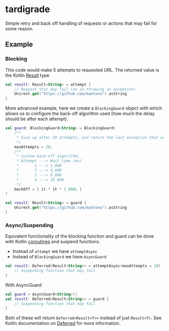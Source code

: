 # tardigrade
Simple retry and back off handling of requests or actions that may fail for some reason.

## Example
### Blocking
This code would make 5 attempts to requested URL. The returned value is the Kotlin
[Result](https://kotlinlang.org/api/latest/jvm/stdlib/kotlin/-result/) type 
```kotlin
val result: Result<String> = attempt {
    // Request that may fail (as in throwing an exception)
    Unirest.get("https://github.com/mantono").asString
}
```

More advanced example, here we create a `BlockingGuard` object with which allows us to configure the
back-off algorithm used (how much the delay should be after each attempt).

```kotlin
val guard: BlockingGuard<String> = BlockingGuard(
    /**
     * Give up after 20 attempts, and return the last exception that was caught
     */
    maxAttempts = 20,
    /**
     * Custom back-off algorithm;
     * Attempt ---> Wait time (ms)
     *       1 ---> 1_000
     *       2 ---> 4_000
     *       3 ---> 9_000
     *       4 ---> 16_000
     */
    backOff = { it * it * 1_000L }
)

val result: Result<String> = guard {
    Unirest.get("https://github.com/mantono").asString
}
```
### Async/Suspending
Equivalent functionality of the blocking function and guard can be done with Kotlin
[coroutines](https://kotlinlang.org/docs/coroutines-overview.html) and suspend functions.
- Instead of `attempt` we have `attemptAsync`
- Instead of `BlockingGuard` we have `AsyncGuard`

```kotlin
val result: Deferred<Result<String>> = attemptAsync(maxAttempts = 10) {
    // Suspending function that may fail
}
```

With AsyncGuard
```kotlin
val guard = AsyncGuard<String>()
val result: Deferred<Result<String>> = guard {
    // Suspending function that may fail
}
```

Both of these will return `Deferred<Result<T>>` instead of just `Result<T>`. See Kotlin
documentation on
[Deferred](https://kotlin.github.io/kotlinx.coroutines/kotlinx-coroutines-core/kotlinx.coroutines/-deferred/)
for more information.